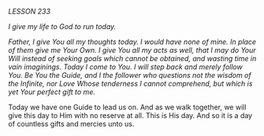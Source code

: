 *LESSON 233*

*I give my life to God to run today.*

_Father, I give You all my thoughts today. I would have none of mine. In place of them give me Your Own. I give You all my acts as well, that I may do Your Will instead of seeking goals which cannot be obtained, and wasting time in vain imaginings. Today I come to You. I will step back and merely follow You. Be You the Guide, and I the follower who questions not the wisdom of the Infinite, nor Love Whose tenderness I cannot comprehend, but which is yet Your perfect gift to me._

Today we have one Guide to lead us on. And as we walk together, we will give this day to Him with no reserve at all. This is His day. And so it is a day of countless gifts and mercies unto us.
